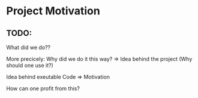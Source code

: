 # Project Motivation

## TODO:

What did we do?? 

More precicely: Why did we do it this way? => Idea behind the project (Why should one use it?)

Idea behind exeutable Code => Motivation

How can one profit from this? 